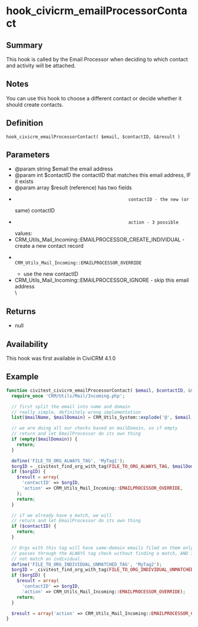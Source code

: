 # hook_civicrm_emailProcessorContact

## Summary

This hook is called by the Email Processor when deciding to which
contact and activity will be attached.

## Notes

You can use this hook to choose a different
contact or decide whether it should create contacts.

## Definition

    hook_civicrm_emailProcessorContact( $email, $contactID, &$result )

## Parameters

-   @param string $email     the email address
-   @param int      $contactID the contactID that matches this email
    address, IF it exists
-   @param array  $result (reference) has two fields
-                                                contactID - the new (or
    same) contactID
-                                                action - 3 possible
    values:
-
    CRM_Utils_Mail_Incoming::EMAILPROCESSOR_CREATE_INDIVIDUAL -
    create a new contact record
-                                                               CRM_Utils_Mail_Incoming::EMAILPROCESSOR_OVERRIDE
    - use the new contactID
-
    CRM_Utils_Mail_Incoming::EMAILPROCESSOR_IGNORE   - skip this
    email address\
     \

## Returns

-   null

## Availability

This hook was first available in CiviCRM 4.1.0

## Example

```php
function civitest_civicrm_emailProcessorContact( $email, $contactID, &$result ) {
  require_once 'CRM/Utils/Mail/Incoming.php';

  // first split the email into name and domain
  // really simple, definitely wrong implementation
  list($mailName, $mailDomain) = CRM_Utils_System::explode('@', $email, 2);

  // we are doing all our checks based on mailDomain, so if empty
  // return and let EmailProcessor do its own thing
  if (empty($mailDomain)) {
    return;
  }

  define('FILE_TO_ORG_ALWAYS_TAG', 'MyTag1');
  $orgID = _civitest_find_org_with_tag(FILE_TO_ORG_ALWAYS_TAG, $mailDomain);
  if ($orgID) {
    $result = array(
      'contactID' => $orgID,
      'action' => CRM_Utils_Mail_Incoming::EMAILPROCESSOR_OVERRIDE,
    );
    return;
  }

  // if we already have a match, we will
  // return and let EmailProcessor do its own thing
  if ($contactID) {
    return;
  }

  // Orgs with this tag will have same-domain emails filed on them only if it
  // passes through the ALWAYS tag check without finding a match, AND it does
  // not match an individual.
  define('FILE_TO_ORG_INDIVIDUAL_UNMATCHED_TAG', 'MyTag2');
  $orgID = _civitest_find_org_with_tag(FILE_TO_ORG_INDIVIDUAL_UNMATCHED_TAG, $mailDomain);
  if ($orgID) {
    $result = array(
      'contactID' => $orgID,
      'action' => CRM_Utils_Mail_Incoming::EMAILPROCESSOR_OVERRIDE);
    return;
  }

  $result = array('action' => CRM_Utils_Mail_Incoming::EMAILPROCESSOR_CREATE_INDIVIDUAL);
}
```
